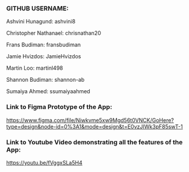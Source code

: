 ### GITHUB USERNAME:
Ashvini Hunagund: ashvini8

Christopher Nathanael: chrisnathan20

Frans Budiman: fransbudiman

Jamie Hvizdos: JamieHvizdos

Martin Loo: martinl498

Shannon Budiman: shannon-ab

Sumaiya Ahmed: ssumaiyaahmed

### Link to Figma Prototype of the App:
https://www.figma.com/file/Niwkvme5xw9Mgd56t0VNCK/GoHere?type=design&node-id=0%3A1&mode=design&t=E0vzJIWk3pF85swT-1

### Link to Youtube Video demonstrating all the features of the App:
https://youtu.be/fVggxSLa5H4
